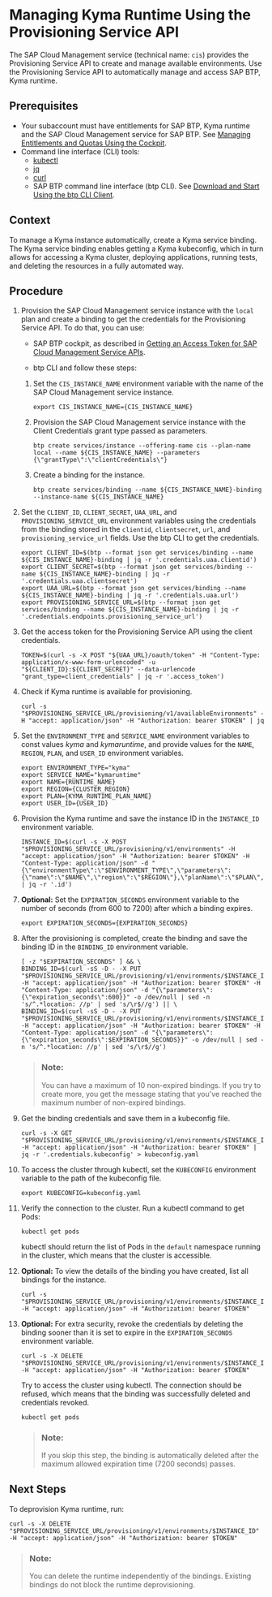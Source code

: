 <!-- loiof4afb1a4afa64405995815e3f181d89a -->

# Managing Kyma Runtime Using the Provisioning Service API

The SAP Cloud Management service \(technical name: `cis`\) provides the Provisioning Service API to create and manage available environments. Use the Provisioning Service API to automatically manage and access SAP BTP, Kyma runtime.



<a name="loiof4afb1a4afa64405995815e3f181d89a__prereq_ntr_t3n_ldc"/>

## Prerequisites

-   Your subaccount must have entitlements for SAP BTP, Kyma runtime and the SAP Cloud Management service for SAP BTP. See [Managing Entitlements and Quotas Using the Cockpit](managing-entitlements-and-quotas-using-the-cockpit-c824874.md).
-   Command line interface \(CLI\) tools:
    -   [kubectl](https://kubernetes.io/docs/reference/kubectl/)
    -   [jq](https://jqlang.github.io/jq/)
    -   [curl](https://curl.se/)
    -   SAP BTP command line interface \(btp CLI\). See [Download and Start Using the btp CLI Client](download-and-start-using-the-btp-cli-client-8a8f17f.md#loio8a8f17f5fd334fb583438edbd831d506).




## Context

To manage a Kyma instance automatically, create a Kyma service binding. The Kyma service binding enables getting a Kyma kubeconfig, which in turn allows for accessing a Kyma cluster, deploying applications, running tests, and deleting the resources in a fully automated way.



## Procedure

1.  Provision the SAP Cloud Management service instance with the `local` plan and create a binding to get the credentials for the Provisioning Service API. To do that, you can use:

    -   SAP BTP cockpit, as described in [Getting an Access Token for SAP Cloud Management Service APIs](getting-an-access-token-for-sap-cloud-management-service-apis-3670474.md).

    -   btp CLI and follow these steps:


    1.  Set the `CIS_INSTANCE_NAME` environment variable with the name of the SAP Cloud Management service instance.

        ```
        export CIS_INSTANCE_NAME={CIS_INSTANCE_NAME}
        ```

    2.  Provision the SAP Cloud Management service instance with the Client Credentials grant type passed as parameters.

        ```
        btp create services/instance --offering-name cis --plan-name local --name ${CIS_INSTANCE_NAME} --parameters {\"grantType\":\"clientCredentials\"}
        ```

    3.  Create a binding for the instance.

        ```
        btp create services/binding --name ${CIS_INSTANCE_NAME}-binding --instance-name ${CIS_INSTANCE_NAME}
        ```


2.  Set the `CLIENT_ID`, `CLIENT_SECRET`, `UAA_URL`, and `PROVISIONING_SERVICE_URL` environment variables using the credentials from the binding stored in the `clientid`, `clientsecret`, `url`, and `provisioning_service_url` fields. Use the btp CLI to get the credentials.

    ```
    export CLIENT_ID=$(btp --format json get services/binding --name ${CIS_INSTANCE_NAME}-binding | jq -r '.credentials.uaa.clientid')
    export CLIENT_SECRET=$(btp --format json get services/binding --name ${CIS_INSTANCE_NAME}-binding | jq -r '.credentials.uaa.clientsecret')
    export UAA_URL=$(btp --format json get services/binding --name ${CIS_INSTANCE_NAME}-binding | jq -r '.credentials.uaa.url')
    export PROVISIONING_SERVICE_URL=$(btp --format json get services/binding --name ${CIS_INSTANCE_NAME}-binding | jq -r '.credentials.endpoints.provisioning_service_url')
    ```

3.  Get the access token for the Provisioning Service API using the client credentials.

    ```
    TOKEN=$(curl -s -X POST "${UAA_URL}/oauth/token" -H "Content-Type: application/x-www-form-urlencoded" -u "${CLIENT_ID}:${CLIENT_SECRET}" --data-urlencode "grant_type=client_credentials" | jq -r '.access_token')
    ```

4.  Check if Kyma runtime is available for provisioning.

    ```
    curl -s "$PROVISIONING_SERVICE_URL/provisioning/v1/availableEnvironments" -H "accept: application/json" -H "Authorization: bearer $TOKEN" | jq
    ```

5.  Set the `ENVIRONMENT_TYPE` and `SERVICE_NAME` environment variables to const values *kyma* and *kymaruntime*, and provide values for the `NAME`, `REGION`, `PLAN`, and `USER_ID` environment variables.

    ```
    export ENVIRONMENT_TYPE="kyma"
    export SERVICE_NAME="kymaruntime"
    export NAME={RUNTIME_NAME}
    export REGION={CLUSTER_REGION}
    export PLAN={KYMA_RUNTIME_PLAN_NAME}
    export USER_ID={USER_ID}
    ```

6.  Provision the Kyma runtime and save the instance ID in the `INSTANCE_ID` environment variable.

    ```
    INSTANCE_ID=$(curl -s -X POST "$PROVISIONING_SERVICE_URL/provisioning/v1/environments" -H "accept: application/json" -H "Authorization: bearer $TOKEN" -H "Content-Type: application/json" -d "{\"environmentType\":\"$ENVIRONMENT_TYPE\",\"parameters\":{\"name\":\"$NAME\",\"region\":\"$REGION\"},\"planName\":\"$PLAN\",\"serviceName\":\"$SERVICE_NAME\",\"user\":\"$USER_ID\"}" | jq -r '.id')
    ```

7.  **Optional:** Set the `EXPIRATION_SECONDS` environment variable to the number of seconds \(from 600 to 7200\) after which a binding expires.

    ```
    export EXPIRATION_SECONDS={EXPIRATION_SECONDS}
    ```

8.  After the provisioning is completed, create the binding and save the binding ID in the `BINDING_ID` environment variable.

    ```
    [ -z "$EXPIRATION_SECONDS" ] && \
    BINDING_ID=$(curl -sS -D - -X PUT "$PROVISIONING_SERVICE_URL/provisioning/v1/environments/$INSTANCE_ID/bindings" -H "accept: application/json" -H "Authorization: bearer $TOKEN" -H "Content-Type: application/json" -d "{\"parameters\":{\"expiration_seconds\":600}}" -o /dev/null | sed -n 's/^.*location: //p' | sed 's/\r$//g') || \
    BINDING_ID=$(curl -sS -D - -X PUT "$PROVISIONING_SERVICE_URL/provisioning/v1/environments/$INSTANCE_ID/bindings" -H "accept: application/json" -H "Authorization: bearer $TOKEN" -H "Content-Type: application/json" -d "{\"parameters\":{\"expiration_seconds\":$EXPIRATION_SECONDS}}" -o /dev/null | sed -n 's/^.*location: //p' | sed 's/\r$//g')
    ```

    > ### Note:  
    > You can have a maximum of 10 non-expired bindings. If you try to create more, you get the message stating that you've reached the maximum number of non-expired bindings.

9.  Get the binding credentials and save them in a kubeconfig file.

    ```
    curl -s -X GET "$PROVISIONING_SERVICE_URL/provisioning/v1/environments/$INSTANCE_ID/bindings/$BINDING_ID" -H "accept: application/json" -H "Authorization: bearer $TOKEN" | jq -r '.credentials.kubeconfig' > kubeconfig.yaml
    ```

10. To access the cluster through kubectl, set the `KUBECONFIG` environment variable to the path of the kubeconfig file.

    ```
    export KUBECONFIG=kubeconfig.yaml
    ```

11. Verify the connection to the cluster. Run a kubectl command to get Pods:

    ```
    kubectl get pods
    ```

    kubectl should return the list of Pods in the `default` namespace running in the cluster, which means that the cluster is accessible.

12. **Optional:** To view the details of the binding you have created, list all bindings for the instance.

    ```
    curl -s "$PROVISIONING_SERVICE_URL/provisioning/v1/environments/$INSTANCE_ID/bindings" -H "accept: application/json" -H "Authorization: bearer $TOKEN"
    ```

13. **Optional:** For extra security, revoke the credentials by deleting the binding sooner than it is set to expire in the `EXPIRATION_SECONDS` environment variable.

    ```
    curl -s -X DELETE "$PROVISIONING_SERVICE_URL/provisioning/v1/environments/$INSTANCE_ID/bindings/$BINDING_ID" -H "accept: application/json" -H "Authorization: bearer $TOKEN"
    ```

    Try to access the cluster using kubectl. The connection should be refused, which means that the binding was successfully deleted and credentials revoked.

    ```
    kubectl get pods
    ```

    > ### Note:  
    > If you skip this step, the binding is automatically deleted after the maximum allowed expiration time \(7200 seconds\) passes.




<a name="loiof4afb1a4afa64405995815e3f181d89a__postreq_f2p_2ns_ldc"/>

## Next Steps

To deprovision Kyma runtime, run:

```
curl -s -X DELETE "$PROVISIONING_SERVICE_URL/provisioning/v1/environments/$INSTANCE_ID" -H "accept: application/json" -H "Authorization: bearer $TOKEN"
```

> ### Note:  
> You can delete the runtime independently of the bindings. Existing bindings do not block the runtime deprovisioning.

